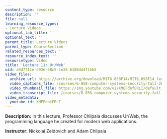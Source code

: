 ```yaml
---
content_type: resource
description: ''
file: null
learning_resource_types:
- Lecture Videos
optional_tab_title: ''
optional_text: ''
parent_title: Lecture Videos
parent_type: CourseSection
related_resources_text: ''
resource_index_text: ''
resourcetype: Video
title: 'Lecture 11: Ur/Web'
uid: a0d7f11e-d03e-e8c9-1e38-6108dd4f1bb5
video_files:
  archive_url: https://archive.org/download/MIT6.858F14/MIT6_858F14_lec11_300k.mp4
  video_captions_file: /courses/6-858-computer-systems-security-fall-2014/ffe65596a0e25882a3c5da2600273882_XMEFdofERLI.vtt
  video_thumbnail_file: https://img.youtube.com/vi/XMEFdofERLI/default.jpg
  video_transcript_file: /courses/6-858-computer-systems-security-fall-2014/e38af395701be152fa8672adbd3d5f35_XMEFdofERLI.pdf
video_metadata:
  youtube_id: XMEFdofERLI
---
```


**Description:** In this lecture, Professor Chlipala discusses Ur/Web, the programming language he created for modern web applications.

**Instructor:** Nickolai Zeldovich and Adam Chlipala